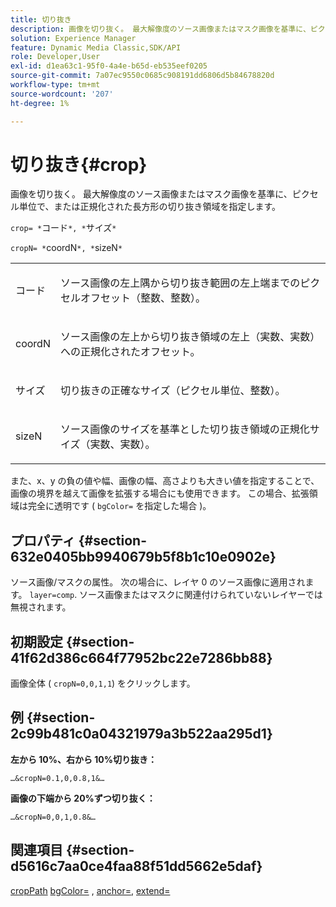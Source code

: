 ```yaml
---
title: 切り抜き
description: 画像を切り抜く。 最大解像度のソース画像またはマスク画像を基準に、ピクセル単位で、または正規化された長方形の切り抜き領域を指定します。
solution: Experience Manager
feature: Dynamic Media Classic,SDK/API
role: Developer,User
exl-id: d1ea63c1-95f0-4a4e-b65d-eb535eef0205
source-git-commit: 7a07ec9550c0685c908191dd6806d5b84678820d
workflow-type: tm+mt
source-wordcount: '207'
ht-degree: 1%

---
```


# 切り抜き{#crop}

画像を切り抜く。 最大解像度のソース画像またはマスク画像を基準に、ピクセル単位で、または正規化された長方形の切り抜き領域を指定します。

`crop= *`コード`*, *`サイズ`*`

`cropN= *`coordN`*, *`sizeN`*`

<table id="simpletable_472A9AD67AA64419B0877B0535F8B14A"> 
 <tr class="strow"> 
  <td class="stentry"> <p><span class="codeph"> <span class="varname"> コード</span></span> </p> </td> 
  <td class="stentry"> <p>ソース画像の左上隅から切り抜き範囲の左上端までのピクセルオフセット（整数、整数）。 </p></td> 
 </tr> 
 <tr class="strow"> 
  <td class="stentry"> <p><span class="codeph"> <span class="varname"> coordN</span></span> </p> </td> 
  <td class="stentry"> <p>ソース画像の左上から切り抜き領域の左上（実数、実数）への正規化されたオフセット。 </p></td> 
 </tr> 
 <tr class="strow"> 
  <td class="stentry"> <p><span class="codeph"> <span class="varname"> サイズ</span></span> </p></td> 
  <td class="stentry"> <p>切り抜きの正確なサイズ（ピクセル単位、整数）。 </p></td> 
 </tr> 
 <tr class="strow"> 
  <td class="stentry"> <p><span class="codeph"> <span class="varname"> sizeN</span></span> </p></td> 
  <td class="stentry"> <p>ソース画像のサイズを基準とした切り抜き領域の正規化サイズ（実数、実数）。 </p></td> 
 </tr> 
</table>

また、x、y の負の値や幅、画像の幅、高さよりも大きい値を指定することで、画像の境界を越えて画像を拡張する場合にも使用できます。 この場合、拡張領域は完全に透明です ( `bgColor=` を指定した場合 )。

## プロパティ {#section-632e0405bb9940679b5f8b1c10e0902e}

ソース画像/マスクの属性。 次の場合に、レイヤ 0 のソース画像に適用されます。 `layer=comp`. ソース画像またはマスクに関連付けられていないレイヤーでは無視されます。

## 初期設定 {#section-41f62d386c664f77952bc22e7286bb88}

画像全体 ( `cropN=0,0,1,1`) をクリックします。

## 例 {#section-2c99b481c0a04321979a3b522aa295d1}

**左から 10%、右から 10%切り抜き：**

`…&cropN=0.1,0,0.8,1&…`

**画像の下端から 20%ずつ切り抜く：**

`…&cropN=0,0,1,0.8&…`

## 関連項目 {#section-d5616c7aa0ce4faa88f51dd5662e5daf}

[cropPath](/help/aem-is-ir-api/is-api/http-ref/image-serving-api-ref/c-http-protocol-reference/c-command-reference/r-croppath.md) [bgColor=](../../../../../is-api/http-ref/image-serving-api-ref/c-http-protocol-reference/c-command-reference/r-bgcolor.md#reference-441371ba4ef54fe781887c5ae448f6ab) , [anchor=](../../../../../is-api/http-ref/image-serving-api-ref/c-http-protocol-reference/c-command-reference/r-anchor.md#reference-6661e548ab284b82828d8d94c8ddeb7c), [extend=](../../../../../is-api/http-ref/image-serving-api-ref/c-http-protocol-reference/c-command-reference/r-extend.md#reference-7e9156beb285459d830e2d56782a74ac)
